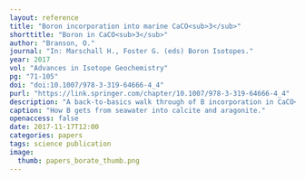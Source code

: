 ```yaml
---
layout: reference
title: "Boron incorporation into marine CaCO<sub>3</sub>"
shorttitle: "Boron in CaCO<sub>3</sub>"
author: "Branson, O."
journal: "In: Marschall H., Foster G. (eds) Boron Isotopes."
year: 2017
vol: "Advances in Isotope Geochemistry"
pg: "71-105"
doi: "doi:10.1007/978-3-319-64666-4_4"
purl: "https://link.springer.com/chapter/10.1007/978-3-319-64666-4_4"
description: "A back-to-basics walk through of B incorporation in CaCO<sub>3</sub> minerals."
caption: "How B gets from seawater into calcite and aragonite."
openaccess: false
date: 2017-11-17T12:00
categories: papers
tags: science publication
image:
  thumb: papers_borate_thumb.png
---
```

